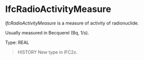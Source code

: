 # IfcRadioActivityMeasure

_IfcRadioActivityMeasure_ is a measure of activity of radionuclide.<!-- end of definition -->

Usually measured in Becquerel (Bq, 1/s).

Type: REAL

> HISTORY  New type in IFC2x.
